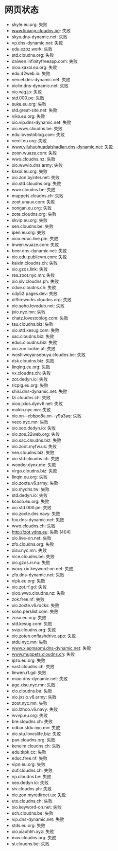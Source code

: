 # 网页状态
- skyle.eu.org: 失败
- www.liniang.cloudns.be: 失败
- skyo.dns-dynamic.net: 失败
- vp.dns-dynamic.net: 失败
- edu.ezpz.work: 失败
- std.cloudns.org: 失败
- daiwen.infinityfreeapp.com: 失败
- xioo.kaxoi.eu.org: 失败
- edu.42web.io: 失败
- vercel.dns-dynamic.net: 失败
- xiolin.dns-dynamic.net: 失败
- xio.wjg.jp: 失败
- std.000.pe: 失败
- suke.eu.org: 失败
- std.great-site.net: 失败
- viko.eu.org: 失败
- xio.vip.dns-dynamic.net: 失败
- xio.wwv.cloudns.be: 失败
- edu.lovestoblog.com: 失败
- vercl.eu.org: 失败
- www.yiluhuohuadaishadian.dns-dynamic.net: 失败
- zoon.wuaze.com: 失败
- wwo.cloudns.nz: 失败
- xio.wwvio.dns.army: 失败
- kaxoi.eu.org: 失败
- xio.zon.byinter.net: 失败
- xio.std.cloudns.org: 失败
- wwv.cloudns.be: 失败
- muppets.cloudns.ch: 失败
- zoot.unaux.com: 失败
- xongan.eu.org: 失败
- zote.cloudns.org: 失败
- skvip.eu.org: 失败
- sen.cloudns.be: 失败
- ipen.eu.org: 失败
- xioo.educ.line.pm: 失败
- inwen.wuaze.com: 失败
- beer.dns-dynamic.net: 失败
- xio.edu.publicvm.com: 失败
- kaixin.cloudns.ch: 失败
- xio.gzos.link: 失败
- res.zoot.nyc.mn: 失败
- xio.siv.cloudns.ph: 失败
- cdue.cloudns.ch: 失败
- cdy52.pages.dev: 失败
- diffireworks.cloudns.org: 失败
- xio.soho.lovedub.net: 失败
- jxio.nyc.mn: 失败
- chatz.lovestoblog.com: 失败
- tau.cloudns.biz: 失败
- xio.std.kesug.com: 失败
- sac.cloudns.biz: 失败
- educ.cloudns.biz: 失败
- xio.zon.lookin.at: 失败
- woshiwoyansebuya.cloudns.be: 失败
- dsk.cloudns.biz: 失败
- linqing.eu.org: 失败
- vx.cloudns.ch: 失败
- zot.dedyn.io: 失败
- ricpig.eu.org: 失败
- shisi.dns-dynamic.net: 失败
- lzi.cloudns.ch: 失败
- xioo.jxios.dynv6.net: 失败
- mokin.nyc.mn: 失败
- xio.xn--ebbpo8a.xn--y9a3aq: 失败
- veco.nyc.mn: 失败
- xio.xeo.dedyn.io: 失败
- xio.zos.22web.org: 失败
- xio.sac.cloudns.biz: 失败
- xio.zoot.myfw.us: 失败
- ven.cloudns.biz: 失败
- xio.std.cloudns.ch: 失败
- wonder.dynx.me: 失败
- virgo.cloudns.biz: 失败
- linqin.eu.org: 失败
- xio.zoxte.v6.army: 失败
- xio.mydns.tw: 失败
- std.dedyn.io: 失败
- kcoco.eu.org: 失败
- xio.std.000.pe: 失败
- xio.zoxte.dns.navy: 失败
- fox.dns-dynamic.net: 失败
- wwo.cloudns.ch: 失败
- http://zot.ydns.eu: 失败 (404)
- xio.live-on.net: 失败
- zfo.cloudns.org: 失败
- xisu.nyc.mn: 失败
- vice.cloudns.be: 失败
- xio.gzos.rr.nu: 失败
- woxy.xio.keyword-on.net: 失败
- zfo.dns-dynamic.net: 失败
- vipk.eu.org: 失败
- xio.zot.rf.gd: 失败
- xioo.wwo.cloudns.nz: 失败
- zok.free.nf: 失败
- xio.zoxte.v6.rocks: 失败
- soho.perslist.com: 失败
- zosx.eu.org: 失败
- std.kesug.com: 失败
- svip.cloudns.org: 失败
- xio.zoten.onflashdrive.app: 失败
- stdu.nyc.mn: 失败
- www.xiaomaomi.dns-dynamic.net: 失败
- www.muppets.cloudns.ch: 失败
- ipzo.eu.org: 失败
- vast.cloudns.ch: 失败
- linwen.rf.gd: 失败
- miao.dns-dynamic.net: 失败
- age.xisu.nyc.mn: 失败
- clo.cloudns.be: 失败
- xio.jxsio.v6.army: 失败
- zoot.nyc.mn: 失败
- xio.lzhoo.v6.navy: 失败
- wvvp.eu.org: 失败
- bre.cloudns.ch: 失败
- odbar.stdu.nyc.mn: 失败
- xio.stu.loveslife.biz: 失败
- pan.cloudns.org: 失败
- kenelm.cloudns.ch: 失败
- edu.tkpk.cc: 失败
- educ.free.nf: 失败
- vipn.eu.org: 失败
- duf.cloudns.ch: 失败
- vp.cloudns.be: 失败
- xeo.dedyn.io: 失败
- siv.cloudns.ph: 失败
- xio.zon.myredirect.us: 失败
- uto.cloudns.ch: 失败
- xio.keyword-on.net: 失败
- sch.cloudns.be: 失败
- vip.dns-dynamic.net: 失败
- stds.eu.org: 失败
- xio.xiaohhh.xyz: 失败
- mov.cloudns.org: 失败
- si.cloudns.be: 失败
